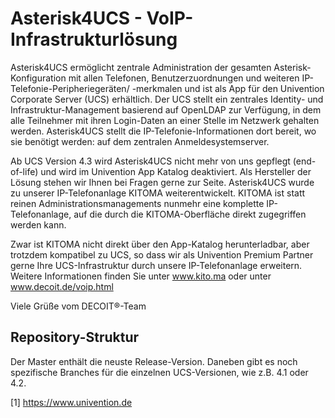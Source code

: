 # Asterisk4UCS - VoIP-Infrastrukturlösung

Asterisk4UCS ermöglicht zentrale Administration der gesamten Asterisk-Konfiguration mit allen Telefonen, Benutzerzuordnungen und weiteren IP-Telefonie-Peripheriegeräten/ -merkmalen und ist als App für den Univention Corporate Server (UCS) erhältlich. Der UCS stellt ein zentrales Identity- und Infrastruktur-Management basierend auf OpenLDAP zur Verfügung, in dem alle Teilnehmer mit ihren Login-Daten an einer Stelle im Netzwerk gehalten werden. Asterisk4UCS stellt die IP-Telefonie-Informationen dort bereit, wo sie benötigt werden: auf dem zentralen Anmeldesystemserver.

Ab UCS Version 4.3 wird Asterisk4UCS nicht mehr von uns gepflegt (end-of-life) und wird im Univention App Katalog deaktiviert. Als Hersteller der Lösung stehen wir Ihnen bei Fragen gerne zur Seite. Asterisk4UCS wurde zu unserer IP-Telefonanlage KITOMA weiterentwickelt. KITOMA ist statt reinen Administrationsmanagements nunmehr eine komplette IP-Telefonanlage, auf die durch die KITOMA-Oberfläche direkt zugegriffen werden kann. 

Zwar ist KITOMA nicht direkt über den App-Katalog herunterladbar, aber trotzdem kompatibel zu UCS, so dass wir als Univention Premium Partner gerne Ihre UCS-Infrastruktur durch unsere IP-Telefonanlage erweitern. Weitere Informationen finden Sie unter www.kito.ma oder unter www.decoit.de/voip.html

Viele Grüße vom DECOIT®-Team

## Repository-Struktur
Der Master enthält die neuste Release-Version. Daneben gibt es noch spezifische Branches für die einzelnen UCS-Versionen, wie z.B. 4.1 oder 4.2.

[1] https://www.univention.de
